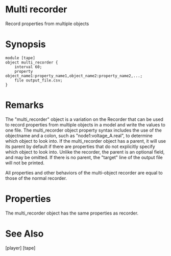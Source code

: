 # Multi recorder

Record properties from multiple objects 

# Synopsis
    
    
    module [tape]
    object multi_recorder {
        interval 60;
        property object_name1:property_name1,object_name2:property_name2,...;
        file output_file.csv;
    }
    

# Remarks

The "multi_recorder" object is a variation on the Recorder that can be used to record properties from multiple objects in a model and write the values to one file. The multi_recorder object property syntax includes the use of the objectname and a colon, such as "node1:voltage_A.real", to determine which object to look into. If the multi_recorder object has a parent, it will use its parent by default if there are properties that do not explicitly specify which object to look into. Unlike the recorder, the parent is an optional field, and may be omitted. If there is no parent, the "target" line of the output file will not be printed. 

All properties and other behaviors of the multi-object recorder are equal to those of the normal recorder. 

# Properties

The multi_recorder object has the same properties as recorder. 

# See Also

[player] [tape]


